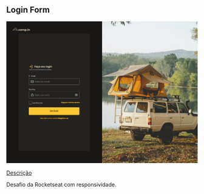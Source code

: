 ## Login Form

![Image](./.github/preview.png)

[Descrição](#project-description)

Desafio da Rocketseat com responsividade.